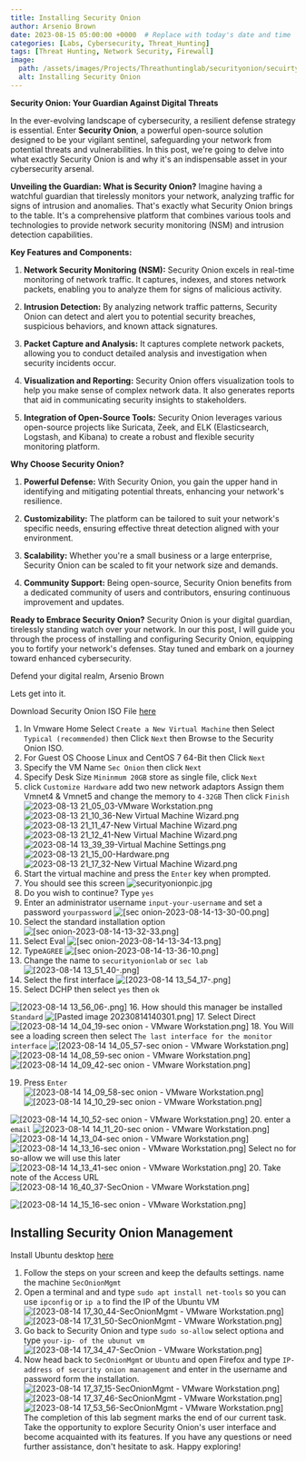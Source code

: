 ```yaml
---
title: Installing Security Onion
author: Arsenio Brown
date: 2023-08-15 05:00:00 +0000  # Replace with today's date and time
categories: [Labs, Cybersecurity, Threat_Hunting]
tags: [Threat Hunting, Network Security, Firewall]
image:
  path: /assets/images/Projects/Threathuntinglab/securityonion/secuirtyonion.png
  alt: Installing Security Onion
---
```



**Security Onion: Your Guardian Against Digital Threats**

In the ever-evolving landscape of cybersecurity, a resilient defense strategy is essential. Enter **Security Onion**, a powerful open-source solution designed to be your vigilant sentinel, safeguarding your network from potential threats and vulnerabilities. In this post, we're going to delve into what exactly Security Onion is and why it's an indispensable asset in your cybersecurity arsenal.

**Unveiling the Guardian: What is Security Onion?**
Imagine having a watchful guardian that tirelessly monitors your network, analyzing traffic for signs of intrusion and anomalies. That's exactly what Security Onion brings to the table. It's a comprehensive platform that combines various tools and technologies to provide network security monitoring (NSM) and intrusion detection capabilities.

**Key Features and Components:**
1. **Network Security Monitoring (NSM):** Security Onion excels in real-time monitoring of network traffic. It captures, indexes, and stores network packets, enabling you to analyze them for signs of malicious activity.

2. **Intrusion Detection:** By analyzing network traffic patterns, Security Onion can detect and alert you to potential security breaches, suspicious behaviors, and known attack signatures.

3. **Packet Capture and Analysis:** It captures complete network packets, allowing you to conduct detailed analysis and investigation when security incidents occur.

4. **Visualization and Reporting:** Security Onion offers visualization tools to help you make sense of complex network data. It also generates reports that aid in communicating security insights to stakeholders.

5. **Integration of Open-Source Tools:** Security Onion leverages various open-source projects like Suricata, Zeek, and ELK (Elasticsearch, Logstash, and Kibana) to create a robust and flexible security monitoring platform.

**Why Choose Security Onion?**
1. **Powerful Defense:** With Security Onion, you gain the upper hand in identifying and mitigating potential threats, enhancing your network's resilience.

2. **Customizability:** The platform can be tailored to suit your network's specific needs, ensuring effective threat detection aligned with your environment.

3. **Scalability:** Whether you're a small business or a large enterprise, Security Onion can be scaled to fit your network size and demands.

4. **Community Support:** Being open-source, Security Onion benefits from a dedicated community of users and contributors, ensuring continuous improvement and updates.

**Ready to Embrace Security Onion?**
Security Onion is your digital guardian, tirelessly standing watch over your network. In our this post, I will guide you through the process of installing and configuring Security Onion, equipping you to fortify your network's defenses. Stay tuned and embark on a journey toward enhanced cybersecurity.

Defend your digital realm,
Arsenio Brown





Lets get into it.

Download Security Onion ISO File [here](https://github.com/Security-Onion-Solutions/securityonion/blob/master/VERIFY_ISO.md)
1. In Vmware Home Select `Create a New Virtual Machine` then Select `Typical (recommended)` then Click `Next` then Browse to the Security Onion ISO. 
2. For Guest OS Choose  Linux and CentOS 7 64-Bit then Click `Next`
3. Specify the VM Name `Sec Onion` then click `Next`
4. Specify Desk Size `Mininmum 20GB` store as single file, click `Next`
5. click `Customize Hardware` add two new network adaptors Assign them Vmnet4 & Vmnet5  and change the memory to `4-32GB` Then click `Finish`
![2023-08-13 21_05_03-VMware Workstation.png](/assets/images/Projects/Threathuntinglab/securityonion/2023-08-13%2021_05_03-VMware%20Workstation.png)
![2023-08-13 21_10_36-New Virtual Machine Wizard.png](/assets/images/Projects/Threathuntinglab/securityonion/2023-08-13%2021_10_36-New%20Virtual%20Machine%20Wizard.png)
![2023-08-13 21_11_47-New Virtual Machine Wizard.png](/assets/images/Projects/Threathuntinglab/securityonion/2023-08-13%2021_11_47-New%20Virtual%20Machine%20Wizard.png)
![2023-08-13 21_12_41-New Virtual Machine Wizard.png](/assets/images/Projects/Threathuntinglab/securityonion/2023-08-13%2021_12_41-New%20Virtual%20Machine%20Wizard.png)
![2023-08-14 13_39_39-Virtual Machine Settings.png](/assets/images/Projects/Threathuntinglab/securityonion/2023-08-14%2013_39_39-Virtual%20Machine%20Settings.png)
![2023-08-13 21_15_00-Hardware.png](/assets/images/Projects/Threathuntinglab/securityonion/2023-08-13%2021_15_00-Hardware.png)
![2023-08-13 21_17_32-New Virtual Machine Wizard.png](/assets/images/Projects/Threathuntinglab/securityonion/2023-08-13%2021_17_32-New%20Virtual%20Machine%20Wizard.png)
6. Start the virtual machine and press the `Enter` key when prompted.
7. You should see this screen
![securityonionpic.jpg](/assets/images/Projects/Threathuntinglab/securityonion/securityonionpic.jpg)
8. Do you wish to continue? Type `yes`
9. Enter an administrator username `input-your-username` and set a password `yourpassword`
![[sec onion-2023-08-14-13-30-00.png]](/assets/images/Projects/Threathuntinglab/securityonion/sec%20onion-2023-08-14-13-30-00.png)
10. Select the standard installation option 
![[sec onion-2023-08-14-13-32-33.png]](/assets/images/Projects/Threathuntinglab/securityonion/sec%20onion-2023-08-14-13-32-33.png)
11. Select Eval 
![[sec onion-2023-08-14-13-34-13.png]](/assets/images/Projects/Threathuntinglab/securityonion/sec%20onion-2023-08-14-13-34-13.png)
12. Type`AGREE`
![[sec onion-2023-08-14-13-36-10.png]](/assets/images/Projects/Threathuntinglab/securityonion/sec%20onion-2023-08-14-13-36-10.png)
13. Change the name to `securityonionlab` or `sec lab`
![[2023-08-14 13_51_40-.png]](/assets/images/Projects/Threathuntinglab/securityonion/2023-08-14%2013_51_40-.png)
14. Select the first interface
![[2023-08-14 13_54_17-.png]](/assets/images/Projects/Threathuntinglab/securityonion/2023-08-14%2013_54_17-.png)
15. Select DCHP then select `yes` then `ok`

![[2023-08-14 13_56_06-.png]](/assets/images/Projects/Threathuntinglab/securityonion/2023-08-14%2013_56_06-.png)
16. How should this manager be installed `Standard`
![[Pasted image 20230814140301.png]](/assets/images/Projects/Threathuntinglab/securityonion/2023-08-14%2013_59_19-.png)
17. Select Direct 
![[2023-08-14 14_04_19-sec onion - VMware Workstation.png]](/assets/images/Projects/Threathuntinglab/securityonion/2023-08-14%2014_04_19-sec%20onion%20-%20VMware%20Workstation.png)
18. You Will see a loading screen then select `The last interface for the monitor interface`
![[2023-08-14 14_05_57-sec onion - VMware Workstation.png]](/assets/images/Projects/Threathuntinglab/securityonion/2023-08-14%2014_05_57-sec%20onion%20-%20VMware%20Workstation.png)
![[2023-08-14 14_08_59-sec onion - VMware Workstation.png]](/assets/images/Projects/Threathuntinglab/securityonion/2023-08-14%2014_08_59-sec%20onion%20-%20VMware%20Workstation.png)
![[2023-08-14 14_09_42-sec onion - VMware Workstation.png]](/assets/images/Projects/Threathuntinglab/securityonion/2023-08-14%2014_09_42-sec%20onion%20-%20VMware%20Workstation.png)

19. Press `Enter`
![[2023-08-14 14_09_58-sec onion - VMware Workstation.png]](/assets/images/Projects/Threathuntinglab/securityonion/2023-08-14%2014_09_58-sec%20onion%20-%20VMware%20Workstation.png)
![[2023-08-14 14_10_29-sec onion - VMware Workstation.png]](/assets/images/Projects/Threathuntinglab/securityonion/2023-08-14%2014_10_29-sec%20onion%20-%20VMware%20Workstation.png)

![[2023-08-14 14_10_52-sec onion - VMware Workstation.png]](/assets/images/Projects/Threathuntinglab/securityonion/2023-08-14%2014_10_52-sec%20onion%20-%20VMware%20Workstation.png)
20. enter a `email`
![[2023-08-14 14_11_20-sec onion - VMware Workstation.png]](/assets/images/Projects/Threathuntinglab/securityonion/2023-08-14%2014_11_20-sec%20onion%20-%20VMware%20Workstation.png)
![[2023-08-14 14_13_04-sec onion - VMware Workstation.png]](/assets/images/Projects/Threathuntinglab/securityonion/2023-08-14%2014_13_04-sec%20onion%20-%20VMware%20Workstation.png)
![[2023-08-14 14_13_16-sec onion - VMware Workstation.png]](/assets/images/Projects/Threathuntinglab/securityonion/2023-08-14%2014_15_16-sec%20onion%20-%20VMware%20Workstation.png)
Select no for so-allow we will use this later
![[2023-08-14 14_13_41-sec onion - VMware Workstation.png]](/assets/images/Projects/Threathuntinglab/securityonion/2023-08-14%2014_13_41-sec%20onion%20-%20VMware%20Workstation.png)
20. Take note of the Access URL 
![[2023-08-14 16_40_37-SecOnion - VMware Workstation.png]](/assets/images/Projects/Threathuntinglab/securityonion/2023-08-14%2016_40_37-SecOnion%20-%20VMware%20Workstation.png)

![[2023-08-14 14_15_16-sec onion - VMware Workstation.png]](/assets/images/Projects/Threathuntinglab/securityonion/2023-08-14%2014_15_16-sec%20onion%20-%20VMware%20Workstation.png)
## Installing Security Onion Management 
Install Ubuntu desktop [here](https://ubuntu.com/download/desktop/thank-you?version=22.04.3&architecture=amd64)
1. Follow the steps on your screen and keep the defaults settings. name the machine `SecOnionMgmt` 
2. Open a terminal and and type `sudo apt install net-tools` so you can use `ipconfig` or  `ip a` to find the IP of the Ubuntu VM
![[2023-08-14 17_30_44-SecOnionMgmt - VMware Workstation.png]](/assets/images/Projects/Threathuntinglab/securityonion/2023-08-14%2017_30_44-SecOnionMgmt%20-%20VMware%20Workstation.png)
![[2023-08-14 17_31_50-SecOnionMgmt - VMware Workstation.png]](/assets/images/Projects/Threathuntinglab/securityonion/2023-08-14%2017_31_50-SecOnionMgmt%20-%20VMware%20Workstation.png)
4. Go back to Security Onion and type `sudo so-allow` select option`a` and type `your-ip- of the ubunut vm`
![[2023-08-14 17_34_47-SecOnion - VMware Workstation.png]](/assets/images/Projects/Threathuntinglab/securityonion/2023-08-14%2017_34_47-SecOnion%20-%20VMware%20Workstation.png)
5. Now head back to `SecOnionMgmt` or `Ubuntu` and open Firefox and type `IP-address of security onion management` and enter in the username and password form the installation.
![[2023-08-14 17_37_15-SecOnionMgmt - VMware Workstation.png]](/assets/images/Projects/Threathuntinglab/securityonion/2023-08-14%2017_37_15-SecOnionMgmt%20-%20VMware%20Workstation.png)
![[2023-08-14 17_37_46-SecOnionMgmt - VMware Workstation.png]](/assets/images/Projects/Threathuntinglab/securityonion/2023-08-14%2017_37_46-SecOnionMgmt%20-%20VMware%20Workstation.png)
![[2023-08-14 17_53_56-SecOnionMgmt - VMware Workstation.png]](/assets/images/Projects/Threathuntinglab/securityonion/2023-08-14%2017_53_56-SecOnionMgmt%20-%20VMware%20Workstation.png)
The completion of this lab segment marks the end of our current task. Take the opportunity to explore Security Onion's user interface and become acquainted with its features. If you have any questions or need further assistance, don't hesitate to ask. Happy exploring!
 






